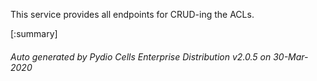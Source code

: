 






This service provides all endpoints for CRUD-ing the ACLs.

[:summary]

###### Auto generated by Pydio Cells Enterprise Distribution v2.0.5 on 30-Mar-2020
